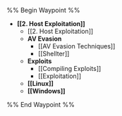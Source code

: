 %% Begin Waypoint %%
- **[[2. Host Exploitation]]**
	- [[2. Host Exploitation]]
	- **AV Evasion**
		- [[AV Evasion Techniques]]
		- [[Shellter]]
	- **Exploits**
		- [[Compiling Exploits]]
		- [[Exploitation]]
	- **[[Linux]]**
	- **[[Windows]]**

%% End Waypoint %%